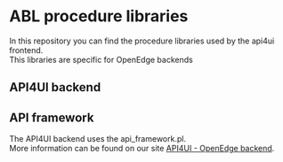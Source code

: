 # ABL procedure libraries
In this repository you can find the procedure libraries used by the api4ui frontend. <br/>
This libraries are specific for OpenEdge backends
## API4UI backend
## API framework
The API4UI backend uses the api_framework.pl. <br/>
More information can be found on our site [API4UI - OpenEdge backend](https://api4ui.github.io/api4ui-doc/docs/next/guide/backend/oe/overview).
